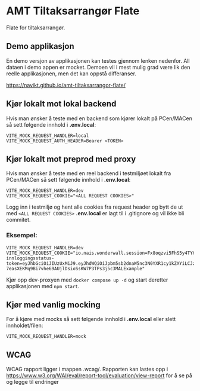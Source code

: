 # AMT Tiltaksarrangør Flate

Flate for tiltaksarrangør. 

## Demo applikasjon

En demo versjon av applikasjonen kan testes gjennom lenken nedenfor.
All dataen i demo appen er mocket. Demoen vil i mest mulig grad være lik den reelle applikasjonen, men det kan oppstå differanser.

https://navikt.github.io/amt-tiltaksarrangor-flate/

## Kjør lokalt mot lokal backend
Hvis man ønsker å teste med en backend som kjører lokalt på PCen/MACen
så sett følgende innhold i **.env.local**:

```.env
VITE_MOCK_REQUEST_HANDLER=local
VITE_MOCK_REQUEST_AUTH_HEADER=Bearer <TOKEN>
```

## Kjør lokalt mot preprod med proxy
Hvis man ønsker å teste med en reel backend i testmiljøet lokalt fra PCen/MACen
så sett følgende innhold i **.env.local**:

```.env
VITE_MOCK_REQUEST_HANDLER=dev
VITE_MOCK_REQUEST_COOKIE="<ALL REQUEST COOKIES>"
```

Logg inn i testmiljø og hent alle cookies fra request header og bytt de ut med `<ALL REQUEST COOKIES>`
**.env.local** er lagt til i .gitignore og vil ikke bli commitet.

### Eksempel:
```.env
VITE_MOCK_REQUEST_HANDLER=dev
VITE_MOCK_REQUEST_COOKIE="io.nais.wonderwall.session=Fx8oqzvi5FhS5y4TYHXIYliXHT9fNs6/EXAMPLE/dgAxwY5H9S1qrdgg9E4Y+xv76lmv4bWggPZLr3hTZ12mViRYskEeGxpOPf8UvceXxOy5oYOESdLI; innloggingsstatus-token=eyJhbGciOiJIUzUxMiJ9.eyJhdWQiOiJpbm5sb2dnaW5nc3N0YXR1cy1kZXYiLCJzdWIiOiIyNzg0OTA5ODE3NCIsImFjciI6IkxldmVsNCIsImlzcyI6ImlubmxvZ2dpbmdzc3RhdHVzLWRldiIsImV4cCI6MTY2NjA5ODcwMywiaWF0IjoxNjY2MDk1MTAzfQ.p4sXJFdopUa9s2PzzTzNLT-7easXEKMq9Bi7vhe69AUjlDsioSsKW7P3TPs3j5c3MALExample"
```

Kjør opp dev-proxyen med `docker compose up -d` og start deretter applikasjonen med `npm start`.

## Kjør med vanlig mocking
For å kjøre med mocks så sett følgende innhold i **.env.local** eller slett innholdet/filen:

```.env
VITE_MOCK_REQUEST_HANDLER=mock
```

## WCAG
WCAG rapport ligger i mappen .wcag/. 
Rapporten kan lastes opp i https://www.w3.org/WAI/eval/report-tool/evaluation/view-report
for å se på og legge til endringer